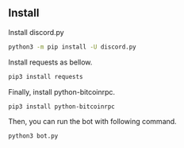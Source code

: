 
## Install

Install discord.py
```sh
python3 -m pip install -U discord.py
```
Install requests as bellow.
```sh
pip3 install requests
```

Finally, install python-bitcoinrpc.
```sh
pip3 install python-bitcoinrpc
```

Then, you can run the bot with following command.
```sh
python3 bot.py
```
